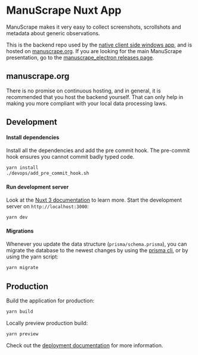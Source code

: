# ManuScrape Nuxt App

ManuScrape makes it very easy to collect screenshots, scrollshots and metadata about generic observations.

This is the backend repo used by the [native client side windows app](https://github.com/nikobojs/manuscrape_electron), and is hosted on [manuscrape.org](https://manuscrape.org). If you are looking for the main ManuScrape presentation, go to the [manuscrape_electron releases page](https://github.com/nikobojs/manuscrape_electron/releases).

## manuscrape.org
There is no promise on continuous hosting, and in general, it is recommended that you host the backend yourself. That can only help in making you more compliant with your local data processing laws.

## Development

#### Install dependencies
Install all the dependencies and add the pre commit hook. The pre-commit hook ensures you cannot commit badly typed code.
```bash
yarn install
./devops/add_pre_commit_hook.sh
```

#### Run development server
Look at the [Nuxt 3 documentation](https://nuxt.com/docs/getting-started/introduction) to learn more.
Start the development server on `http://localhost:3000`:
```bash
yarn dev
```

#### Migrations
Whenever you update the data structure (`prisma/schema.prisma`), you can migrate the database to the newest changes by using the [prisma cli](https://www.prisma.io/docs/reference/api-reference/command-reference), or by using the yarn script:
```bash
yarn migrate
```


## Production

Build the application for production:

```bash
yarn build
```

Locally preview production build:

```bash
yarn preview
```

Check out the [deployment documentation](https://nuxt.com/docs/getting-started/deployment) for more information.
